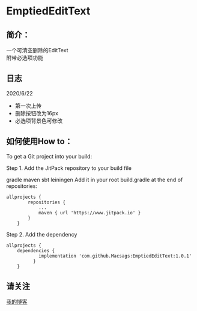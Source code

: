 EmptiedEditText
====

简介：
-------
一个可清空删除的EditText</br>
附带必选项功能

日志
-------
2020/6/22
* 第一次上传
* 删除按钮改为16px
* 必选项背景色可修改

如何使用How to：
-------
To get a Git project into your build:

Step 1. Add the JitPack repository to your build file

gradle
maven
sbt
leiningen
Add it in your root build.gradle at the end of repositories:

```
allprojects { 
		repositories { 
			... 
			maven { url 'https://www.jitpack.io' } 
		} 
	}  		
```

Step 2. Add the dependency<br> 

```
allprojects { 
	dependencies {
	        implementation 'com.github.Macsags:EmptiedEditText:1.0.1'
	      } 
	} 
```	

请关注
-------
  [我的博客](https://blog.csdn.net/qq_32368129)
  
